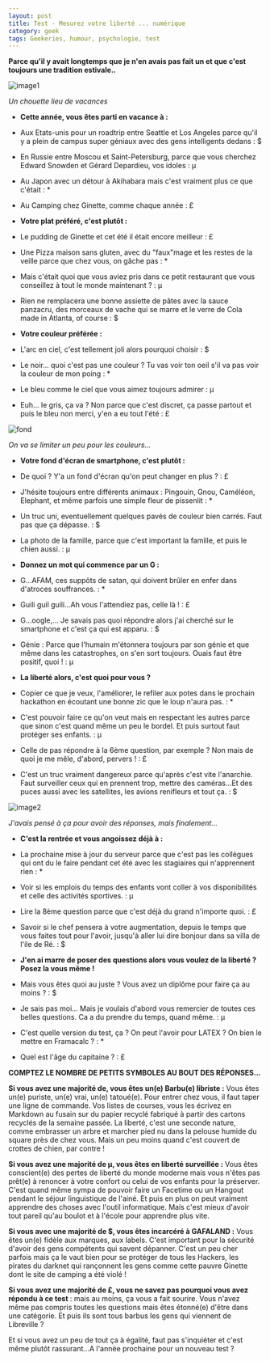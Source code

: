 ```yaml
---
layout: post
title: Test - Mesurez votre liberté ... numérique
category: geek
tags: Geekeries, humour, psychologie, test
---
```

**Parce qu'il y avait longtemps que je n'en avais pas fait un et que c'est toujours une tradition estivale..**

![image1](https://upload.wikimedia.org/wikipedia/commons/7/74/Starwars-tatooine.jpg)

*Un chouette lieu de vacances*

* **Cette année, vous êtes parti en vacance à :**

* Aux Etats-unis pour un roadtrip entre Seattle et Los Angeles parce qu'il y a plein de campus super géniaux avec des gens intelligents dedans : $
* En Russie entre Moscou et Saint-Petersburg, parce que vous cherchez Edward Snowden et Gérard Depardieu, vos idoles : µ
* Au Japon avec un détour à Akihabara mais c'est vraiment plus ce que c'était : *
* Au Camping chez Ginette, comme chaque année : £


* **Votre plat préféré, c'est plutôt :**

* Le pudding de Ginette et cet été il était encore meilleur : £
* Une Pizza maison sans gluten, avec du "faux"mage et les restes de la veille parce que chez vous, on gâche pas : *
* Mais c'était quoi que vous aviez pris dans ce petit restaurant que vous conseillez à tout le monde maintenant ? : µ
* Rien ne remplacera une bonne assiette de pâtes avec la sauce panzacru, des morceaux de vache qui se marre et le verre de Cola made in Atlanta, of course : $


* **Votre couleur préférée :**

* L'arc en ciel, c'est tellement joli alors pourquoi choisir : $
* Le noir... quoi c'est pas une couleur ? Tu vas voir ton oeil s'il va pas voir la couleur de mon poing : *
* Le bleu comme le ciel que vous aimez toujours admirer : µ
* Euh... le gris, ça va ? Non parce que c'est discret, ça passe partout et puis le bleu non merci, y'en a eu tout l'été : £

![fond](https://filedn.eu/llqi9IBxlYouGRXYG2xlROb/img/2018/htmlcode.jpg)

*On va se limiter un peu pour les couleurs...*


* **Votre fond d'écran de smartphone, c'est plutôt :**

* De quoi ? Y'a un fond d'écran qu'on peut changer en plus ? : £
* J'hésite toujours entre différents animaux : Pingouin, Gnou, Caméléon, Elephant, et même parfois une simple fleur de pissenlit : *
* Un truc uni, eventuellement quelques pavés de couleur bien carrés. Faut pas que ça dépasse. : $
* La photo de la famille, parce que c'est important la famille, et puis le chien aussi. : µ


* **Donnez un mot qui commence par un G :**

* G...AFAM, ces suppôts de satan, qui doivent brûler en enfer dans d'atroces souffrances. : *
* Guili guil guili...Ah vous l'attendiez pas, celle là ! : £
* G...oogle,... Je savais pas quoi répondre alors j'ai cherché sur le smartphone et c'est ça qui est apparu. : $
* Génie : Parce que l'humain m'étonnera toujours par son génie et que même dans les catastrophes, on s'en sort toujours. Ouais faut être positif, quoi ! : µ


* **La liberté alors, c'est quoi pour vous ?**

* Copier ce que je veux, l'améliorer, le refiler aux potes dans le prochain hackathon en écoutant une bonne zic que le loup n'aura pas. : *
* C'est pouvoir faire ce qu'on veut mais en respectant les autres parce que sinon c'est quand même un peu le bordel. Et puis surtout faut protéger ses enfants. : µ
* Celle de pas répondre à la 6ème question, par exemple ? Non mais de quoi je me mêle, d'abord, pervers ! : £
* C'est un truc vraiment dangereux parce qu'après c'est vite l'anarchie. Faut surveiller ceux qui en prennent trop, mettre des caméras...Et des puces aussi avec les satellites, les avions renifleurs et tout ça. : $

![image2](https://upload.wikimedia.org/wikipedia/commons/c/cb/Diverse_torture_instruments.jpg)

*J'avais pensé à ça pour avoir des réponses, mais finalement...*

* **C'est la rentrée et vous angoissez déjà à :**

* La prochaine mise à jour du serveur parce que c'est pas les collègues qui ont du le faire pendant cet été avec les stagiaires qui n'apprennent rien : *
* Voir si les emplois du temps des enfants vont coller à vos disponibilités et celle des activités sportives. : µ
* Lire la 8ème question parce que c'est déjà du grand n'importe quoi. : £
* Savoir si le chef pensera à votre augmentation, depuis le temps que vous faites tout pour l'avoir, jusqu'à aller lui dire bonjour dans sa villa de l'ile de Ré. : $


* **J'en ai marre de poser des questions alors vous voulez de la liberté ? Posez la vous même !**

* Mais vous êtes quoi au juste ? Vous avez un diplôme pour faire ça au moins ? : $
* Je sais pas moi... Mais je voulais d'abord vous remercier de toutes ces belles questions. Ca a du prendre du temps, quand même. : µ
* C'est quelle version du test, ça ? On peut l'avoir pour LATEX ? On bien le mettre en Framacalc ? : *
* Quel est l'âge du capitaine ? : £



**COMPTEZ LE NOMBRE DE PETITS SYMBOLES AU BOUT DES RÉPONSES...**

**Si vous avez une majorité de, vous êtes un(e) Barbu(e) libriste :** Vous êtes un(e) puriste, un(e) vrai, un(e) tatoué(e). Pour entrer chez vous, il faut taper une ligne de commande. Vos listes de courses, vous les écrivez en Markdown au fusain sur du papier recyclé fabriqué à partir des cartons recyclés de la semaine passée. La liberté, c'est une seconde nature, comme embrasser un arbre et marcher pied nu dans la pelouse humide du square près de chez vous. Mais un peu moins quand c'est couvert de crottes de chien, par contre !

**Si vous avez une majorité de µ, vous êtes en liberté surveillée :** Vous êtes conscient(e) des pertes de liberté du monde moderne mais vous n'êtes pas prêt(e) à renoncer à votre confort ou celui de vos enfants pour la préserver. C'est quand même sympa de pouvoir faire un Facetime ou un Hangout pendant le séjour linguistique de l'ainé. Et puis en plus on peut vraiment apprendre des choses avec l'outil informatique. Mais c'est mieux d'avoir tout pareil qu'au boulot et à l'école pour apprendre plus vite.

**Si vous avec une majorité de $, vous êtes incarcéré à GAFALAND :** Vous êtes un(e) fidèle aux marques, aux labels. C'est important pour la sécurité d'avoir des gens compétents qui savent dépanner. C'est un peu cher parfois mais ça le vaut bien pour se protéger de tous les Hackers, les pirates du darknet qui rançonnent les gens comme cette pauvre Ginette dont le site de camping a été violé !

**Si vous avez une majorité de £, vous ne savez pas pourquoi vous avez répondu à ce test** : mais au moins, ça vous a fait sourire. Vous n'avez même pas compris toutes les questions mais êtes étonné(e) d'être dans une catégorie. Et puis ils sont tous barbus les gens qui viennent de Libreville ?

Et si vous avez un peu de tout ça à égalité, faut pas s'inquiéter et c'est même plutôt rassurant...A l'année prochaine pour un nouveau test ?
